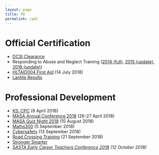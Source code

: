 ```yaml
---
layout: page
title: PD
permalink: /pd/
---
```

# Official Certification
* [DCSI Clearance]()
* Responding to Abuse and Neglect Training ([2014 (full)](), [2015 (update)](), [2018 (update)]())
* [HLTAID004 First Aid]() (14 July 2018)
* [Lantite Results]()

# Professional Development
* [KS: CPC]() (9 April 2018)
* [MASA Annual Conference 2018]() (26-27 April 2018)
* [MASA Quiz Night 2018]() (15 August 2018)
* [Maths300]() (5 September 2018)
* [Cybersafety]() (13 September 2018)
* [Road Crossing Training]() (21 September 2018)
* [Stronger Smarter]()
* *[SASTA Early Career Teachers Conference 2018]() (12 October 2018)*
